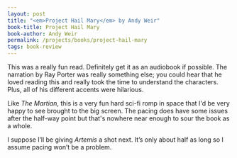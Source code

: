```yaml
---
layout: post
title: "<em>Project Hail Mary</em> by Andy Weir"
book-title: Project Hail Mary
book-author: Andy Weir
permalink: /projects/books/project-hail-mary
tags: book-review
---
```


This was a really fun read. Definitely get it as an audiobook if possible. The narration by Ray Porter was really something else; you could hear that he loved reading this and really took the time to understand the characters. Plus, all of his different accents were hilarious.

Like _The Martian_, this is a very fun hard sci-fi romp in space that I'd be very happy to see brought to the big screen. The pacing does have some issues after the half-way point but that's nowhere near enough to sour the book as a whole.

I suppose I’ll be giving _Artemis_ a shot next. It’s only about half as long so I assume pacing won’t be a problem.
